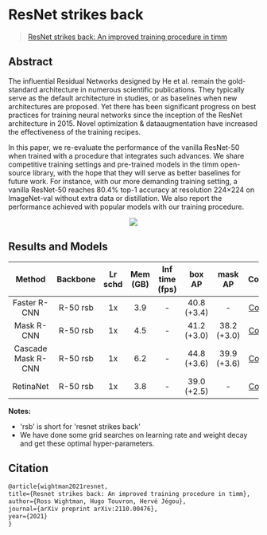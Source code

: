 # ResNet strikes back

> [ResNet strikes back: An improved training procedure in timm](https://arxiv.org/abs/2110.00476)

<!-- [OTHERS] -->

## Abstract

The influential Residual Networks designed by He et al. remain the gold-standard architecture in numerous scientific publications. They typically serve as the default architecture in studies, or as baselines when new architectures are proposed. Yet there has been significant progress on best practices for training neural networks since the inception of the ResNet architecture in 2015. Novel optimization & dataaugmentation have increased the effectiveness of the training recipes.

In this paper, we re-evaluate the performance of the vanilla ResNet-50 when trained with a procedure that integrates such advances. We share competitive training settings and pre-trained models in the timm open-source library, with the hope that they will serve as better baselines for future work. For instance, with our more demanding training setting, a vanilla ResNet-50 reaches 80.4% top-1 accuracy at resolution 224×224 on ImageNet-val without extra data or distillation. We also report the performance achieved with popular models with our training procedure.

<div align=center>
<img src="https://user-images.githubusercontent.com/12907710/149324625-4546a5a7-704f-406c-982f-0376a20d03d8.png"/>
</div>

## Results and Models

|    Method    |    Backbone     | Lr schd | Mem (GB) | Inf time (fps) | box AP | mask AP | Config   | Download   |
| :----------: | :-------------: | :-----: | :------: | :------------: | :----: | :------:| :------: | :--------: |
| Faster R-CNN |   R-50 rsb      |    1x   |  3.9     |   -            |  40.8 (+3.4)  |    -    | [Config](./faster_rcnn_r50_fpn_rsb-pretrain_1x_coco.py)| [model](https://download.openmmlab.com/mmdetection/v2.0/resnet_strikes_back/faster_rcnn_r50_fpn_rsb-pretrain_1x_coco/faster_rcnn_r50_fpn_rsb-pretrain_1x_coco_20220113_162229-32ae82a9.pth) &#124; [log](https://download.openmmlab.com/mmdetection/v2.0/resnet_strikes_back/faster_rcnn_r50_fpn_rsb-pretrain_1x_coco/faster_rcnn_r50_fpn_rsb-pretrain_1x_coco_20220113_162229.log.json)|
|  Mask R-CNN  |   R-50 rsb      |    1x   |  4.5     |   -            |  41.2 (+3.0)  |   38.2 (+3.0)  | [Config](./mask_rcnn_r50_fpn_rsb-pretrain_1x_coco.py)| [model](https://download.openmmlab.com/mmdetection/v2.0/resnet_strikes_back/mask_rcnn_r50_fpn_rsb-pretrain_1x_coco/mask_rcnn_r50_fpn_rsb-pretrain_1x_coco_20220113_174054-06ce8ba0.pth) &#124; [log](https://download.openmmlab.com/mmdetection/v2.0/resnet_strikes_back/mask_rcnn_r50_fpn_rsb-pretrain_1x_coco/mask_rcnn_r50_fpn_rsb-pretrain_1x_coco_20220113_174054.log.json)|
| Cascade Mask R-CNN |   R-50 rsb      |    1x   |  6.2     |   -            |  44.8 (+3.6)  |   39.9 (+3.6)   | [Config](./cascade_mask_rcnn_r50_fpn_rsb-pretrain_1x_coco.py)| [model](https://download.openmmlab.com/mmdetection/v2.0/resnet_strikes_back/cascade_mask_rcnn_r50_fpn_rsb-pretrain_1x_coco/cascade_mask_rcnn_r50_fpn_rsb-pretrain_1x_coco_20220113_193636-8b9ad50f.pth) &#124; [log](https://download.openmmlab.com/mmdetection/v2.0/resnet_strikes_back/cascade_mask_rcnn_r50_fpn_rsb-pretrain_1x_coco/cascade_mask_rcnn_r50_fpn_rsb-pretrain_1x_coco_20220113_193636.log.json)|
| RetinaNet   |   R-50 rsb      |    1x   |  3.8     |   -            |  39.0 (+2.5)  |    -    | [Config](./retinanet_r50_fpn_rsb-pretrain_1x_coco.py)| [model](https://download.openmmlab.com/mmdetection/v2.0/resnet_strikes_back/retinanet_r50_fpn_rsb-pretrain_1x_coco/retinanet_r50_fpn_rsb-pretrain_1x_coco_20220113_175432-bd24aae9.pth) &#124; [log](https://download.openmmlab.com/mmdetection/v2.0/resnet_strikes_back/retinanet_r50_fpn_rsb-pretrain_1x_coco/retinanet_r50_fpn_rsb-pretrain_1x_coco_20220113_175432.log.json)|

**Notes:** 
- 'rsb' is short for 'resnet strikes back'
- We have done some grid searches on learning rate and weight decay and get these optimal hyper-parameters.

## Citation

```latex
@article{wightman2021resnet,
title={Resnet strikes back: An improved training procedure in timm},
author={Ross Wightman, Hugo Touvron, Hervé Jégou},
journal={arXiv preprint arXiv:2110.00476},
year={2021}
}
```

